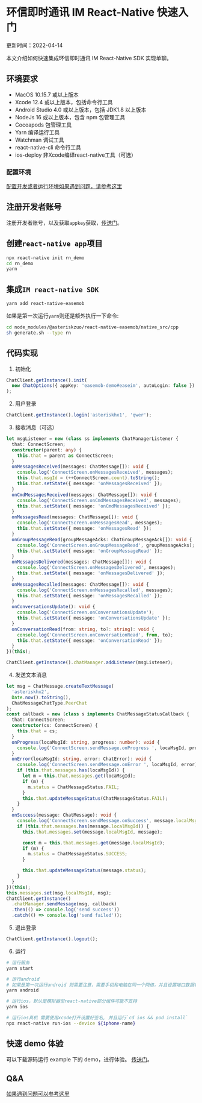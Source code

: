# 环信即时通讯 IM React-Native 快速入门

更新时间：2022-04-14

本文介绍如何快速集成环信即时通讯 IM React-Native SDK 实现单聊。

## 环境要求

- MacOS 10.15.7 或以上版本
- Xcode 12.4 或以上版本，包括命令行工具
- Android Studio 4.0 或以上版本，包括 JDK1.8 以上版本
- NodeJs 16 或以上版本，包含 npm 包管理工具
- Cocoapods 包管理工具
- Yarn 编译运行工具
- Watchman 调试工具
- react-native-cli 命令行工具
- ios-deploy 非Xcode编译react-native工具（可选）

### 配置环境

[配置开发或者运行环境如果遇到问题，请参考这里](./docs/developer.md)

## 注册开发者账号

注册开发者账号，以及获取`appkey`获取，[传送门](https://console.easemob.com/user/login)。

## 创建`react-native app`项目

```bash
npx react-native init rn_demo
cd rn_demo
yarn
```

## 集成`IM react-native SDK`

```bash
yarn add react-native-easemob
```
如果是第一次运行`yarn`则还是额外执行一下命令:   
```bash
cd node_modules/@asteriskzuo/react-native-easemob/native_src/cpp 
sh generate.sh --type rn
```

## 代码实现

1. 初始化

```typescript
ChatClient.getInstance().init(
  new ChatOptions({ appKey: 'easemob-demo#easeim', autoLogin: false })
);
```

2. 用户登录

```typescript
ChatClient.getInstance().login('asteriskhx1', 'qwer');
```

3. 接收消息（可选）

```typescript
let msgListener = new (class ss implements ChatManagerListener {
  that: ConnectScreen;
  constructor(parent: any) {
    this.that = parent as ConnectScreen;
  }
  onMessagesReceived(messages: ChatMessage[]): void {
    console.log('ConnectScreen.onMessagesReceived', messages);
    this.that.msgId = (++ConnectScreen.count).toString();
    this.that.setState({ message: 'onMessagesReceived' });
  }
  onCmdMessagesReceived(messages: ChatMessage[]): void {
    console.log('ConnectScreen.onCmdMessagesReceived', messages);
    this.that.setState({ message: 'onCmdMessagesReceived' });
  }
  onMessagesRead(messages: ChatMessage[]): void {
    console.log('ConnectScreen.onMessagesRead', messages);
    this.that.setState({ message: 'onMessagesRead' });
  }
  onGroupMessageRead(groupMessageAcks: ChatGroupMessageAck[]): void {
    console.log('ConnectScreen.onGroupMessageRead', groupMessageAcks);
    this.that.setState({ message: 'onGroupMessageRead' });
  }
  onMessagesDelivered(messages: ChatMessage[]): void {
    console.log('ConnectScreen.onMessagesDelivered', messages);
    this.that.setState({ message: 'onMessagesDelivered' });
  }
  onMessagesRecalled(messages: ChatMessage[]): void {
    console.log('ConnectScreen.onMessagesRecalled', messages);
    this.that.setState({ message: 'onMessagesRecalled' });
  }
  onConversationsUpdate(): void {
    console.log('ConnectScreen.onConversationsUpdate');
    this.that.setState({ message: 'onConversationsUpdate' });
  }
  onConversationRead(from: string, to?: string): void {
    console.log('ConnectScreen.onConversationRead', from, to);
    this.that.setState({ message: 'onConversationRead' });
  }
})(this);

ChatClient.getInstance().chatManager.addListener(msgListener);
```

4. 发送文本消息

```typescript
let msg = ChatMessage.createTextMessage(
  'asteriskhx2',
  Date.now().toString(),
  ChatMessageChatType.PeerChat
);
const callback = new (class s implements ChatMessageStatusCallback {
  that: ConnectScreen;
  constructor(cs: ConnectScreen) {
    this.that = cs;
  }
  onProgress(locaMsgId: string, progress: number): void {
    console.log('ConnectScreen.sendMessage.onProgress ', locaMsgId, progress);
  }
  onError(locaMsgId: string, error: ChatError): void {
    console.log('ConnectScreen.sendMessage.onError ', locaMsgId, error);
    if (this.that.messages.has(locaMsgId)) {
      let m = this.that.messages.get(locaMsgId);
      if (m) {
        m.status = ChatMessageStatus.FAIL;
      }
      this.that.updateMessageStatus(ChatMessageStatus.FAIL);
    }
  }
  onSuccess(message: ChatMessage): void {
    console.log('ConnectScreen.sendMessage.onSuccess', message.localMsgId);
    if (this.that.messages.has(message.localMsgId)) {
      this.that.messages.set(message.localMsgId, message);

      const m = this.that.messages.get(message.localMsgId);
      if (m) {
        m.status = ChatMessageStatus.SUCCESS;
      }

      this.that.updateMessageStatus(message.status);
    }
  }
})(this);
this.messages.set(msg.localMsgId, msg);
ChatClient.getInstance()
  .chatManager.sendMessage(msg, callback)
  .then(() => console.log('send success'))
  .catch(() => console.log('send failed'));
```

5. 退出登录

```typescript
ChatClient.getInstance().logout();
```

6. 运行
```bash
# 运行服务
yarn start

# 运行android
# 如果是第一次运行android 则需要注意，需要手机和电脑在同一个网络，并且设置端口数据转发`adb reverse tcp:8081 tcp:8081`
yarn android

# 运行ios，默认是模拟器但react-native部分组件可能不支持
yarn ios

# 运行ios真机 需要使用xcode打开设置好签名, 并且运行`cd ios && pod install`
npx react-native run-ios --device ${iphone-name}
```

## 快速 demo 体验

可以下载源码运行 example 下的 demo，进行体验。 [传送门](https://github.com/AsteriskZuo/react-native-easemob)。

## Q&A

[如果遇到问题可以参考这里](./docs/others.md)
